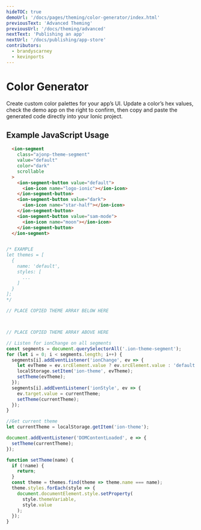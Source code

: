```yaml
---
hideTOC: true
demoUrl: '/docs/pages/theming/color-generator/index.html'
previousText: 'Advanced Theming'
previousUrl: '/docs/theming/advanced'
nextText: 'Publishing an app'
nextUrl: '/docs/publishing/app-store'
contributors:
  - brandyscarney
  - kevinports
---
```


# Color Generator

Create custom color palettes for your app’s UI. Update a color’s hex values, check the demo app on the right to confirm, then copy and paste the generated code directly into your Ionic project.

<color-generator mode="md" no-prerender></color-generator>

## Example JavaScript Usage



```html
  <ion-segment
    class="ajonp-theme-segment"
    value="default"
    color="dark"
    scrollable
  >
    <ion-segment-button value="default">
      <ion-icon name="logo-ionic"></ion-icon>
    </ion-segment-button>
    <ion-segment-button value="dark">
      <ion-icon name="star-half"></ion-icon>
    </ion-segment-button>
    <ion-segment-button value="sam-mode">
      <ion-icon name="moon"></ion-icon>
    </ion-segment-button>
  </ion-segment>
```

```js

/* EXAMPLE
let themes = [
  {
    name: 'default',
    styles: [
      ...
    ]
  }
];
*/

// PLACE COPIED THEME ARRAY BELOW HERE



// PLACE COPIED THEME ARRAY ABOVE HERE

// Listen for ionChange on all segments
const segments = document.querySelectorAll('.ion-theme-segment');
for (let i = 0; i < segments.length; i++) {
  segments[i].addEventListener('ionChange', ev => {
    let evTheme = ev.srcElement.value ? ev.srcElement.value : 'default';
    localStorage.setItem('ion-theme', evTheme);
    setTheme(evTheme);
  });
  segments[i].addEventListener('ionStyle', ev => {
    ev.target.value = currentTheme;
    setTheme(currentTheme);
  });
}

//Get current theme
let currentTheme = localStorage.getItem('ion-theme');

document.addEventListener('DOMContentLoaded', e => {
  setTheme(currentTheme);
});

function setTheme(name) {
  if (!name) {
    return;
  }
  const theme = themes.find(theme => theme.name === name);
  theme.styles.forEach(style => {
    document.documentElement.style.setProperty(
      style.themeVariable,
      style.value
    );
  });
}
```